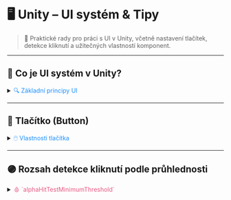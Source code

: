 # 🖥️ Unity – UI systém & Tipy

> 🚀 Praktické rady pro práci s UI v Unity, včetně nastavení tlačítek, detekce kliknutí a užitečných vlastností komponent.

---

## 🧩 Co je UI systém v Unity?

<details>
<summary><span style="color:#1E90FF;">🔍 Základní principy UI</span></summary>

- Umožňuje vytvářet interaktivní prvky (tlačítka, texty, obrázky).
- Prvky UI jsou spravovány pomocí **Canvas**.
- Podporuje animace, eventy a dynamické změny.

![](../../images/unity_ui_intro.png)

</details>

---

## 🔘 Tlačítko (Button)

<details>
<summary><span style="color:#1E90FF;">🖱️ Vlastnosti tlačítka</span></summary>

- Tlačítko je základní interaktivní prvek UI.
- Lze mu přiřadit akce na kliknutí.
- Podporuje různé vizuální styly a animace.

![](../../images/unity_ui_button.png)

</details>

---

## 🟣 Rozsah detekce kliknutí podle průhlednosti

<details>
<summary><span style="color:#E95A84;">🩸 `alphaHitTestMinimumThreshold`</span></summary>

| 🏷️ Vlastnost                | 💡 Popis                                                                 |
|-----------------------------|--------------------------------------------------------------------------|
| `alphaHitTestMinimumThreshold` | Určuje minimální alfa hodnotu pro detekci kliknutí na obrázek.           |
| Rozsah hodnot                | 0 (klik i na průhledné části) až 1 (jen zcela neprůhledné části)         |
| Použití                      | Ideální pro kruhová nebo nepravidelná tlačítka                           |

> 📌 Nastav hodnotu podle požadované citlivosti na průhlednost.

### Příklad použití v C#:

```csharp
using UnityEngine;
using UnityEngine.UI;

public class ExampleClass : MonoBehaviour
{
    public Image theButton;

    void Start()
    {
        theButton.alphaHitTestMinimumThreshold = 0.5f;
    }
}
```

> [!TIP]
> Vhodné například pro kruhová tlačítka, kde nechceme registrovat kliknutí na průhledné okraje.

</details>